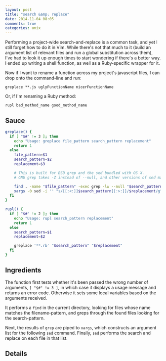```yaml
---
layout: post
title: "search &amp; replace"
date: 2014-11-04 08:05
comments: true
categories: unix
---
```


Performing a project-wide search-and-replace is a common task, and yet I still forget how to do it in Vim. While there's not that much to it (build an argument list of relevant files and run a global substitution across them), I've had to look it up enough times to start wondering if there's a better way. I ended up writing a shell function, as well as a Ruby-specific wrapper for it.

Now if I want to rename a function across my project's javascript files, I can drop onto the command-line and run:
```
greplace **.js uglyFunctionName nicerFunctionName
```
Or, if I'm renaming a Ruby method:
```
rupl bad_method_name good_method_name
```

## Sauce
```bash
greplace() {
  if [ "$#" != 3 ]; then
    echo "Usage: greplace file_pattern search_pattern replacement"
    return 1
  else
    file_pattern=$1
    search_pattern=$2
    replacement=$3

    # This is built for BSD grep and the sed bundled with OS X.
    # GNU grep takes -Z instead of --null, and other versions of sed may not support the -i '' syntax.

    find . -name "$file_pattern" -exec grep -lw --null "$search_pattern" {} + |
    xargs -0 sed -i '' "s/[[:<:]]$search_pattern[[:>:]]/$replacement/g"
  fi
}

rupl() {
  if [ "$#" != 2 ]; then
    echo "Usage: rupl search_pattern replacement"
    return 1
  else
    search_pattern=$1
    replacement=$2

    greplace '**.rb' "$search_pattern" "$replacement"
  fi
}
```

## Ingredients
The function first tests whether it's been passed the wrong number of arguments, `[ "$#" != 3 ]`, in which case it displays a usage message and returns an error code. Otherwise it sets some local variables based on the arguments received.

It performs a `find` in the current directory, looking for files whose name matches the filename-pattern, and greps through the found files looking for the search-pattern.

Next, the results of `grep` are piped to `xargs`, which constructs an argument list for the following `sed` command. Finally, `sed` performs the search and replace on each file in that list.

## Details

